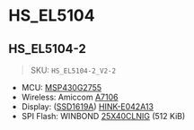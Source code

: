 # HS_EL5104

## HS_EL5104-2

> SKU: `HS_EL5104-2_V2-2`

- MCU: [MSP430G2755][msp430]
- Wireless: Amiccom [A7106][a7106]
- Display: ([SSD1619A][ssd1619a]) [HINK-E042A13][e042a13]
- SPI Flash: WINBOND [25X40CLNIG][25x40clnig] (512 KiB)

[msp430]: https://www.ti.com/product/MSP430G2755
[a7106]: http://amiccom.weebly.com/uploads/3/9/5/9/3959395/a7106_datasheet_v0.1preliminary.pdf
[e042a13]: https://www.texim-europe.com/getfile.aspx?id=108187
[ssd1619a]: https://cursedhardware.github.io/epd-driver-ic/SSD1619A.pdf
[25x40clnig]: https://www.winbond.com/resource-files/w25x40cl_f%2020140325.pdf
